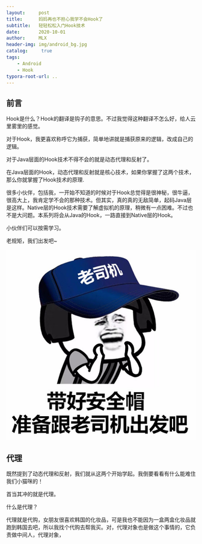 ```yaml
---
layout:     post
title:      妈妈再也不担心我学不会Hook了
subtitle:   轻轻松松入门Hook技术
date:       2020-10-01
author:     MLX
header-img: img/android_bg.jpg
catalog: 	 true
tags:
    - Android
    - Hook
typora-root-url: ..
---
```


## 前言

Hook是什么？Hook的翻译是钩子的意思。不过我觉得这种翻译不怎么好，给人云里雾里的感觉。

对于Hook，我更喜欢称呼它为捕获，简单地讲就是捕获原来的逻辑，改成自己的逻辑。

对于Java层面的Hook技术不得不会的就是动态代理和反射了。

在Java层面的Hook，动态代理和反射就是核心技术，如果你掌握了这两个技术，那么你就掌握了Hook技术的原理.

很多小伙伴，包括我，一开始不知道的时候对于Hook总觉得是很神秘，很牛逼，很高大上，我肯定学不会的那种技术。但其实，真的真的无敌简单，起码Java层是这样。Native层的Hook技术需要了解虚拟机的原理，稍微有一点困难。不过也不是大问题。本系列将会从Java的Hook，一路直接到Native层的Hook。

小伙伴们可以按需学习。

老规矩，我们出发吧~

![](/img/emoji/出发.jpg)

## 代理

既然提到了动态代理和反射，我们就从这两个开始学起。我倒要看看有什么能难住我们小猫咪的！

首当其冲的就是代理。

什么是代理？

代理就是代购，女朋友很喜欢韩国的化妆品，可是我也不能因为一盒两盒化妆品就跑到韩国去吧，所以我找个代购去帮我买。对，代理对象也是做这个事情的，它负责做中间人，代理对象，